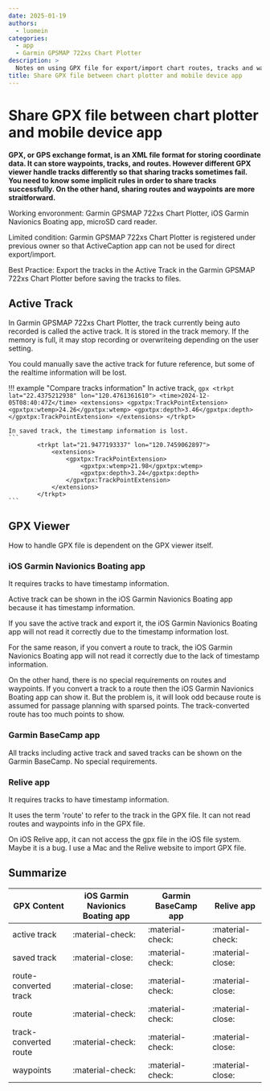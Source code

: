 ```yaml
---
date: 2025-01-19
authors:
  - luomein
categories:
  - app
  - Garmin GPSMAP 722xs Chart Plotter
description: >
  Notes on using GPX file for export/import chart routes, tracks and waypoints when it works and when it not.
title: Share GPX file between chart plotter and mobile device app
---
```


# Share GPX file between chart plotter and mobile device app

__GPX, or GPS exchange format, is an XML file format for storing coordinate data. It can store waypoints, tracks, and routes. However different GPX viewer handle tracks differently so that sharing tracks sometimes fail. You need to know some implicit rules in order to share tracks successfully. On the other hand, sharing routes and waypoints are more straitforward.__

Working envoronment: Garmin GPSMAP 722xs Chart Plotter, iOS Garmin Navionics Boating app, microSD card reader.

Limited condition: Garmin GPSMAP 722xs Chart Plotter is registered under previous owner so that ActiveCaption app can not be used for direct export/import.

Best Practice: Export the tracks in the Active Track in the Garmin GPSMAP 722xs Chart Plotter before saving the tracks to files.

<!-- more -->

## Active Track

In Garmin GPSMAP 722xs Chart Plotter, the track currently being auto recorded is called the active track. It is stored in the track memory. If the memory is full, it may stop recording or overwriteing depending on the user setting.

You could manually save the active track for future reference, but some of the realtime information will be lost. 

!!! example "Compare tracks information"
    In active track,
    ```gpx
            <trkpt lat="22.4375212938" lon="120.4761361610">
                <time>2024-12-05T08:40:47Z</time>
                <extensions>
                    <gpxtpx:TrackPointExtension>
                        <gpxtpx:wtemp>24.26</gpxtpx:wtemp>
                        <gpxtpx:depth>3.46</gpxtpx:depth>
                    </gpxtpx:TrackPointExtension>
                </extensions>
            </trkpt>
    ```

    In saved track, the timestamp information is lost.
    ```
            <trkpt lat="21.9477193337" lon="120.7459062897">
                <extensions>
                    <gpxtpx:TrackPointExtension>
                        <gpxtpx:wtemp>21.98</gpxtpx:wtemp>
                        <gpxtpx:depth>3.24</gpxtpx:depth>
                    </gpxtpx:TrackPointExtension>
                </extensions>
            </trkpt>
    ```

## GPX Viewer

How to handle GPX file is dependent on the GPX viewer itself. 

### iOS Garmin Navionics Boating app

It requires tracks to have timestamp information.

Active track can be shown in the iOS Garmin Navionics Boating app because it has timestamp information.

If you save the active track and export it, the iOS Garmin Navionics Boating app will not read it correctly due to the timestamp information lost.

For the same reason, if you convert a route to track, the iOS Garmin Navionics Boating app will not read it correctly due to the lack of timestamp information.

On the other hand, there is no special requirements on routes and waypoints. If you convert a track to a route then the iOS Garmin Navionics Boating app can show it. But the problem is, it will look odd because route is assumed for passage planning with sparsed points. The track-converted route has too much points to show.

[track-converted route]: share-gpx-file-between-chart-plotter-and-mobile-device-app/track-converted-route.png

### Garmin BaseCamp app

All tracks including active track and saved tracks can be shown on the Garmin BaseCamp. No special requirements.

### Relive app

It requires tracks to have timestamp information.

It uses the term 'route' to refer to the track in the GPX file. It can not read routes and waypoints info in the GPX file.

On iOS Relive app, it can not access the gpx file in the iOS file system. Maybe it is a bug. I use a Mac and the Relive website to import GPX file.

## Summarize
  
| GPX Content      | iOS Garmin Navionics Boating app  |  Garmin BaseCamp app      |  Relive app |
| ----------- | ------------------------------------ | --------------------- | -- |
| active track       | :material-check:     |:material-check:     |:material-check:     |
| saved track       | :material-close:   |:material-check:     | :material-close:  |
| route-converted track    | :material-close:     |:material-check:     |:material-close:   |
| route  | :material-check:     |:material-check:     |:material-close:   |
| track-converted route  | :material-check:     |:material-check:     |:material-close:   |
| waypoints  | :material-check:     |:material-check:     |:material-close:   |






